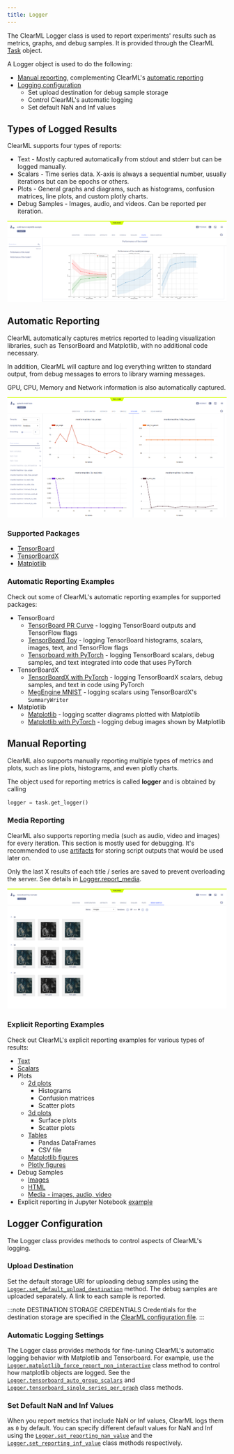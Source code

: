 ```yaml
---
title: Logger
---
```


The ClearML Logger class is used to report experiments' results such as metrics, graphs, and debug samples. It is provided 
through the ClearML [Task](task.md) object. 

A Logger object is used to do the following:
* [Manual reporting](#manual-reporting), complementing ClearML's [automatic reporting](#automatic-reporting)
* [Logging configuration](#logger-configuration)
    * Set upload destination for debug sample storage
    * Control ClearML's automatic logging
    * Set default NaN and Inf values
    
## Types of Logged Results
ClearML supports four types of reports:
- Text - Mostly captured automatically from stdout and stderr but can be logged manually.
- Scalars - Time series data. X-axis is always a sequential number, usually iterations but can be epochs or others.
- Plots - General graphs and diagrams, such as histograms, confusion matrices, line plots, and custom plotly charts.
- Debug Samples - Images, audio, and videos. Can be reported per iteration.

![image](../img/fundamentals_logger_results.png)

## Automatic Reporting

ClearML automatically captures metrics reported to leading visualization libraries, such as TensorBoard and Matplotlib, 
with no additional code necessary.

In addition, ClearML will capture and log everything written to standard output, from debug messages to errors to 
library warning messages.

GPU, CPU, Memory and Network information is also automatically captured.

![image](../img/fundamentals_logger_cpu_monitoring.png)

### Supported Packages
- [TensorBoard](https://www.tensorflow.org/tensorboard)
- [TensorBoardX](https://github.com/lanpa/tensorboardX)
- [Matplotlib](https://matplotlib.org/)

### Automatic Reporting Examples
Check out some of ClearML's automatic reporting examples for supported packages:
* TensorBoard
  * [TensorBoard PR Curve](../guides/frameworks/tensorflow/tensorboard_pr_curve.md) - logging TensorBoard outputs and
    TensorFlow flags
  * [TensorBoard Toy](../guides/frameworks/tensorflow/tensorboard_toy.md) - logging TensorBoard histograms, scalars, images, text, and 
    TensorFlow flags
  * [Tensorboard with PyTorch](../guides/frameworks/pytorch/pytorch_tensorboard.md) - logging TensorBoard scalars, debug samples, and text integrated into 
    code that uses PyTorch
* TensorBoardX
  * [TensorBoardX with PyTorch](../guides/frameworks/tensorboardx/tensorboardx.md) - logging TensorBoardX scalars, debug 
  samples, and text in code using PyTorch
  * [MegEngine MNIST](../guides/frameworks/megengine/megengine_mnist.md) - logging scalars using TensorBoardX's `SummaryWriter`  
* Matplotlib 
  * [Matplotlib](../guides/frameworks/matplotlib/matplotlib_example.md) - logging scatter diagrams plotted with Matplotlib
  * [Matplotlib with PyTorch](../guides/frameworks/pytorch/pytorch_matplotlib.md) - logging debug images shown 
    by Matplotlib
    
## Manual Reporting

ClearML also supports manually reporting multiple types of metrics and plots, such as line plots, histograms, and even plotly 
charts.


The object used for reporting metrics is called **logger** and is obtained by calling

```python
logger = task.get_logger()
```

### Media Reporting

ClearML also supports reporting media (such as audio, video and images) for every iteration.
This section is mostly used for debugging. It's recommended to use [artifacts](task.md#artifacts) for storing script 
outputs that would be used later on.

Only the last X results of each title / series are saved to prevent overloading the server.
See details in [Logger.report_media](../references/sdk/logger.md#report_media). 

![image](../img/fundamentals_logger_reported_images.png)

### Explicit Reporting Examples

Check out ClearML's explicit reporting examples for various types of results:
- [Text](../guides/reporting/text_reporting.md) 
- [Scalars](../guides/reporting/scalar_reporting.md)
- Plots 
    - [2d plots](../guides/reporting/scatter_hist_confusion_mat_reporting.md)
      - Histograms
      - Confusion matrices
      - Scatter plots
    - [3d plots](../guides/reporting/3d_plots_reporting.md)
      - Surface plots
      - Scatter plots
    - [Tables](../guides/reporting/pandas_reporting.md)
        - Pandas DataFrames 
        - CSV file
    - [Matplotlib figures](../guides/reporting/manual_matplotlib_reporting.md)
    - [Plotly figures](../guides/reporting/plotly_reporting.md)
- Debug Samples
    - [Images](../guides/reporting/image_reporting.md)
    - [HTML](../guides/reporting/html_reporting.md)
    - [Media - images, audio, video](../guides/reporting/media_reporting.md)
- Explicit reporting in Jupyter Notebook [example](../guides/reporting/clearml_logging_example.md)

## Logger Configuration
The Logger class provides methods to control aspects of ClearML's logging.

### Upload Destination
Set the default storage URI for uploading debug samples using the [`Logger.set_default_upload_destination`](../references/sdk/logger.md#set_default_upload_destination) method.
The debug samples are uploaded separately. A link to each sample is reported.

:::note DESTINATION STORAGE CREDENTIALS
Credentials for the destination storage are specified in the [ClearML configuration file](../configs/clearml_conf.md#sdk-section). 
:::

### Automatic Logging Settings
The Logger class provides methods for fine-tuning ClearML's automatic logging behavior with Matplotlib and Tensorboard. 
For example, use the [`Logger.matplotlib_force_report_non_interactive`](../references/sdk/logger.md#loggermatplotlib_force_report_non_interactive) 
class method to control how matplotlib objects are logged. See the [`Logger.tensorboard_auto_group_scalars`](../references/sdk/logger.md#loggertensorboard_auto_group_scalars) 
and [`Logger.tensorboard_single_series_per_graph`](../references/sdk/logger.md#loggertensorboard_single_series_per_graph) 
class methods.  


### Set Default NaN and Inf Values
When you report metrics that include NaN or Inf values, ClearML logs them as `0` by default. You can specify
different default values for NaN and Inf using the [`Logger.set_reporting_nan_value`](../references/sdk/logger.md#loggerset_reporting_nan_value) 
and the [`Logger.set_reporting_inf_value`](../references/sdk/logger.md#loggerset_reporting_inf_value) class methods respectively. 